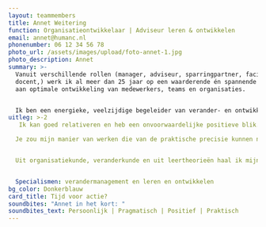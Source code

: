 ```yaml
---
layout: teammembers
title: Annet Weitering
function: Organisatieontwikkelaar | Adviseur leren & ontwikkelen
email: annet@humanc.nl
phonenumber: 06 12 34 56 78
photo_url: /assets/images/upload/foto-annet-1.jpg
photo_description: Annet
summary: >-
  Vanuit verschillende rollen (manager, adviseur, sparringpartner, facilitator,
  docent,) werk ik al meer dan 25 jaar op een waarderende én spannende manier
  aan optimale ontwikkeling van medewerkers, teams en organisaties. ​


  Ik ben een energieke, veelzijdige begeleider van verander- en ontwikkeltrajecten met scherp gevoel voor mensen en wat er tussen hen gebeurt. Ik ben sterk in het benoemen van wat ik ter plekke hoor en zie en aarzel niet om dat terug te geven. Op die wijze bied ik  kennis, ervaring, feedback en steun die er toe doen.  ​
uitleg: >-2
   Ik kan goed relativeren en heb een onvoorwaardelijke positieve blik. ​

  Je zou mijn manier van werken die van de praktische precisie kunnen noemen. Ik kan goed kijken naar mensen, maar kan ook zaken concreet en hanteerbaar te maken en sturen op resultaat. ​


  Uit organisatiekunde, veranderkunde en uit leertheorieën haal ik mijn kennis en inspiratie. Ik vind het een uitdaging om samen te kijken hoe . er met beperkte middelen een maximaal effect kan worden bereikt. Altijd dicht op de huid en middenin de praktijk van de mensen. ​


  Specialismen: verandermanagement en leren en ontwikkelen
bg_color: Donkerblauw
card_title: Tijd voor actie?
soundbites: "Annet in het kort: "
soundbites_text: Persoonlijk | Pragmatisch | Positief | Praktisch
---
```

